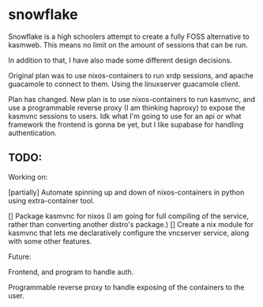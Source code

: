 # snowflake

Snowflake is a high schoolers attempt to create a fully FOSS alternative to kasmweb. This means no limit on the amount of sessions that can be run.

In addition to that, I have also made some different design decisions. 


Original plan was to use nixos-containers to run xrdp sessions, and apache guacamole to connect to them. Using the linuxserver guacamole client.

Plan has changed. New plan is to use nixos-containers to run kasmvnc, and use a programmable reverse proxy (I am thinking haproxy) to expose the kasmvnc sessions to users. Idk what I'm going to use for an api or what framework the frontend is gonna be yet, but I like supabase for handling authentication.

## TODO: 

Working on:

[partially] Automate spinning up and down of nixos-containers in python using extra-container tool. 

[] Package kasmvnc for nixos (I am going for full compiling of the service, rather than converting another distro's package.)
[] Create a nix module for kasmvnc that lets me declaratively configure the vncserver service, along with some other features.


Future:

Frontend, and program to handle auth.

Programmable reverse proxy to handle exposing of the containers to the user.
